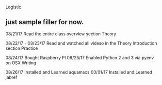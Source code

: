 Logistic
## just sample filler for now.
08/21/17 Read the entire class overview section
Theory

08/22/17 - 08/23/17 Read and watched all videso in the Theory Introduction section
Practice

08/24/17 Bought Raspberry PI
08/25/17 Enabled Python 2 and 3 via pyenv on OSX
Writing

08/26/17 Installed and Learned aquamacs
00/01/17 Installed and Learned jabref
